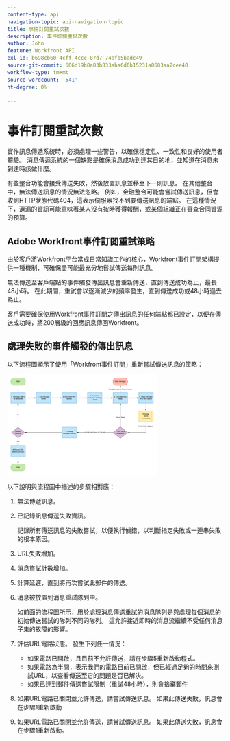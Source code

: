 ```yaml
---
content-type: api
navigation-topic: api-navigation-topic
title: 事件訂閱重試次數
description: 事件訂閱重試次數
author: John
feature: Workfront API
exl-id: b698cb60-4cff-4ccc-87d7-74afb5badc49
source-git-commit: 606d19b8a83b833aba6d6b15231a8683aa2cee40
workflow-type: tm+mt
source-wordcount: '541'
ht-degree: 0%

---
```


# 事件訂閱重試次數

實作訊息傳遞系統時，必須處理一些警告，以確保穩定性、一致性和良好的使用者體驗。 消息傳遞系統的一個缺點是確保消息成功到達其目的地，並知道在消息未到達時該做什麼。

有些整合功能會接受傳送失敗，然後放置訊息並移至下一則訊息。  在其他整合中，無法傳送訊息的情況無法忽略。 例如，金融整合可能會嘗試傳送訊息，但會收到HTTP狀態代碼404，這表示伺服器找不到要傳送訊息的端點。 在這種情況下，遺漏的資訊可能意味著某人沒有按時獲得報酬，或某個組織正在審查合同資源的預算。

## Adobe Workfront事件訂閱重試策略

由於客戶將Workfront平台當成日常知識工作的核心，Workfront事件訂閱架構提供一種機制，可確保盡可能最充分地嘗試傳送每則訊息。

無法傳送至客戶端點的事件觸發傳出訊息會重新傳送，直到傳送成功為止，最長48小時。 在此期間，重試會以逐漸減少的頻率發生，直到傳送成功或48小時過去為止。

客戶需要確保使用Workfront事件訂閱之傳出訊息的任何端點都已設定，以便在傳送成功時，將200層級的回應訊息傳回Workfront。

## 處理失敗的事件觸發的傳出訊息

以下流程圖顯示了使用「Workfront事件訂閱」重新嘗試傳送訊息的策略：

![](assets/event-subscription-circuit-breaker-retries-350x234.png)

以下說明與流程圖中描述的步驟相對應：

1. 無法傳遞訊息。
1. 已記錄訊息傳送失敗資訊。

   記錄所有傳送訊息的失敗嘗試，以便執行偵錯，以判斷指定失敗或一連串失敗的根本原因。

1. URL失敗增加。
1. 消息嘗試計數增加。
1. 計算延遲，直到將再次嘗試此郵件的傳送。
1. 消息被放置到消息重試隊列中。

   如前面的流程圖所示，用於處理消息傳送重試的消息隊列是與處理每個消息的初始傳送嘗試的隊列不同的隊列。 這允許接近即時的消息流繼續不受任何消息子集的故障的影響。

1. 評估URL電路狀態。 發生下列任一情況：

   * 如果電路已開啟，且目前不允許傳送，請在步驟5重新啟動程式。
   * 如果電路為半開，表示我們的電路目前已開啟，但已經過足夠的時間來測試URL，以查看傳送至它的問題是否已解決。
   * 如果已達到郵件傳送嘗試限制（重試48小時），則會捨棄郵件

1. 如果URL電路已關閉並允許傳送，請嘗試傳送訊息。 如果此傳送失敗，訊息會在步驟1重新啟動

1. 如果URL電路已關閉並允許傳送，請嘗試傳送訊息。 如果此傳送失敗，訊息會在步驟1重新啟動。

   <!--
   <li value="10" data-mc-conditions="QuicksilverOrClassic.Draft mode">Workfront disables Event Subscriptions when both of the following criteria are met:
   <ul>
   <!--
   <li data-mc-conditions="QuicksilverOrClassic.Draft mode">The Event Subscription has failed 1000 delivery attempts consecutively</li>
   <li data-mc-conditions="QuicksilverOrClassic.Draft mode">48 hours have passed since the last successful delivery</li>
   </ul></li>
   -->
